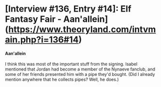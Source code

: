 # [Interview #136, Entry #14]: Elf Fantasy Fair - Aan'allein](https://www.theoryland.com/intvmain.php?i=136#14)

#### Aan'allein

I think this was most of the important stuff from the signing. Isabel mentioned that Jordan had become a member of the Nynaeve fanclub, and some of her friends presented him with a pipe they'd bought. (Did I already mention anywhere that he collects pipes? Well, he does.)

